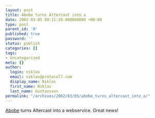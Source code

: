 ```yaml
---
layout: post
title: Abobe turns Altercast into a
date: 2002-03-05 09:11:29.000000000 +00:00
type: post
parent_id: '0'
published: true
password: ''
status: publish
categories: []
tags:
- Uncategorized
meta: {}
author:
  login: niklas
  email: niklas@protocol7.com
  display_name: Niklas
  first_name: Niklas
  last_name: Gustavsson
permalink: "/archives/2002/03/05/abobe_turns_altercast_into_a/"
---
```

[Abobe](http://www.infoworld.com/articles/hn/xml/02/03/04/020304hnadobews.xml) turns Altercast into a webservice. Great news!

